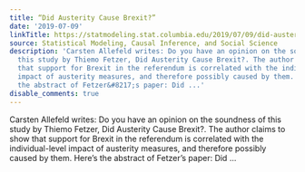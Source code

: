 ```yaml
---
title: “Did Austerity Cause Brexit?”
date: '2019-07-09'
linkTitle: https://statmodeling.stat.columbia.edu/2019/07/09/did-austerity-cause-brexit/
source: Statistical Modeling, Causal Inference, and Social Science
description: 'Carsten Allefeld writes: Do you have an opinion on the soundness of
  this study by Thiemo Fetzer, Did Austerity Cause Brexit?. The author claims to show
  that support for Brexit in the referendum is correlated with the individual-level
  impact of austerity measures, and therefore possibly caused by them. Here&#8217;s
  the abstract of Fetzer&#8217;s paper: Did ...'
disable_comments: true
---
```

Carsten Allefeld writes: Do you have an opinion on the soundness of this study by Thiemo Fetzer, Did Austerity Cause Brexit?. The author claims to show that support for Brexit in the referendum is correlated with the individual-level impact of austerity measures, and therefore possibly caused by them. Here&#8217;s the abstract of Fetzer&#8217;s paper: Did ...